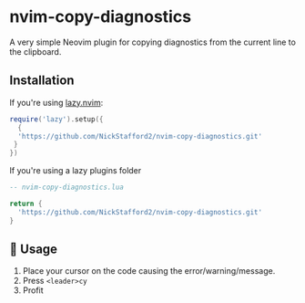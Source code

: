 # nvim-copy-diagnostics

A very simple Neovim plugin for copying diagnostics from the current line to the clipboard.

## Installation

If you're using [lazy.nvim](https://github.com/folke/lazy.nvim):

```lua
require('lazy').setup({
  {
  'https://github.com/NickStafford2/nvim-copy-diagnostics.git'
 }
})
```

If you're using a lazy plugins folder

```lua
-- nvim-copy-diagnostics.lua

return {
  'https://github.com/NickStafford2/nvim-copy-diagnostics.git'
}
```

## 🔑 Usage

1. Place your cursor on the code causing the error/warning/message.
2. Press `<leader>cy`
3. Profit

